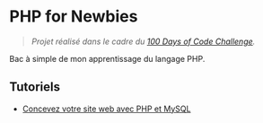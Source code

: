 # PHP for Newbies

> *Projet réalisé dans le cadre du [100 Days of Code Challenge](https://github.com/hugodessomme/100-days-of-code).*

Bac à simple de mon apprentissage du langage PHP.

## Tutoriels

- [Concevez votre site web avec PHP et MySQL](https://huit.re/php-for-newbies)